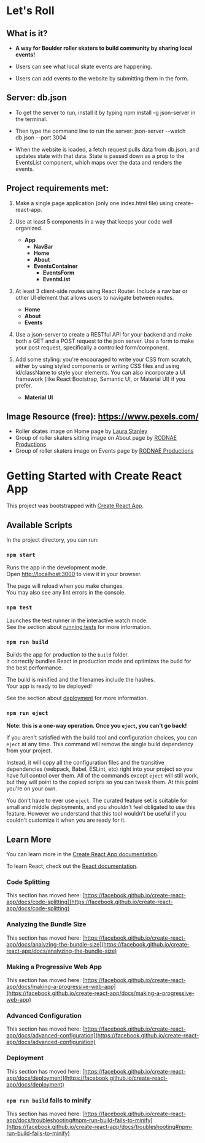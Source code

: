 # Let's Roll

## What is it?

- **A way for Boulder roller skaters to build community by sharing local events!**
- Users can see what local skate events are happening.

- Users can add events to the website by submitting them in the form.

## Server: db.json

- To get the server to run, install it by typing npm install -g json-server in the terminal.

- Then type the command line to run the server: json-server --watch db.json --port 3004

- When the website is loaded, a fetch request pulls data from db.json, and updates state with that data. State is passed down as a prop to the EventsList component, which maps over the data and renders the events.

<!-- ## Blog: -->

<!-- This section needs to be updated when a blog is ready -->

<!-- - For help on setting up a basic fetch request, refer to my [blog](https://dev.to/jgifford82/how-to-make-a-fetch-request-4hlh). -->

<!-- This section needs to be updated when a blog is ready -->

<!-- ## [Video walk-through](https://youtu.be/z1JCUrtSRgk) -->

## Project requirements met:

1. Make a single page application (only one index.html file) using create-react-app.
2. Use at least 5 components in a way that keeps your code well organized.

   - **App**
     - **NavBar**
     - **Home**
     - **About**
     - **EventsContainer**
       - **EventsForm**
       - **EventsList**

3. At least 3 client-side routes using React Router. Include a nav bar or other UI element that allows users to navigate between routes.
   - **Home**
   - **About**
   - **Events**
4. Use a json-server to create a RESTful API for your backend and make both a GET and a POST request to the json server. Use a form to make your post request, specifically a controlled form/component.
5. Add some styling: you're encouraged to write your CSS from scratch, either by using styled components or writing CSS files and using id/className to style your elements. You can also incorporate a UI framework (like React Bootstrap, Semantic UI, or Material UI) if you prefer.
   - **Material UI**

## Image Resource (free): https://www.pexels.com/

- Roller skates image on Home page by [Laura Stanley](https://www.pexels.com/photo/white-and-red-roller-skates-2005992/)
- Group of roller skaters sitting image on About page by [RODNAE Productions](https://www.pexels.com/photo/people-wearing-roller-skates-7335292/)
- Group of roller skaters image on Events page by [RODNAE Productions](https://www.pexels.com/photo/man-in-black-t-shirt-and-yellow-pants-running-on-road-7335260/)

# Getting Started with Create React App

This project was bootstrapped with [Create React App](https://github.com/facebook/create-react-app).

## Available Scripts

In the project directory, you can run:

### `npm start`

Runs the app in the development mode.\
Open [http://localhost:3000](http://localhost:3000) to view it in your browser.

The page will reload when you make changes.\
You may also see any lint errors in the console.

### `npm test`

Launches the test runner in the interactive watch mode.\
See the section about [running tests](https://facebook.github.io/create-react-app/docs/running-tests) for more information.

### `npm run build`

Builds the app for production to the `build` folder.\
It correctly bundles React in production mode and optimizes the build for the best performance.

The build is minified and the filenames include the hashes.\
Your app is ready to be deployed!

See the section about [deployment](https://facebook.github.io/create-react-app/docs/deployment) for more information.

### `npm run eject`

**Note: this is a one-way operation. Once you `eject`, you can't go back!**

If you aren't satisfied with the build tool and configuration choices, you can `eject` at any time. This command will remove the single build dependency from your project.

Instead, it will copy all the configuration files and the transitive dependencies (webpack, Babel, ESLint, etc) right into your project so you have full control over them. All of the commands except `eject` will still work, but they will point to the copied scripts so you can tweak them. At this point you're on your own.

You don't have to ever use `eject`. The curated feature set is suitable for small and middle deployments, and you shouldn't feel obligated to use this feature. However we understand that this tool wouldn't be useful if you couldn't customize it when you are ready for it.

## Learn More

You can learn more in the [Create React App documentation](https://facebook.github.io/create-react-app/docs/getting-started).

To learn React, check out the [React documentation](https://reactjs.org/).

### Code Splitting

This section has moved here: [https://facebook.github.io/create-react-app/docs/code-splitting](https://facebook.github.io/create-react-app/docs/code-splitting)

### Analyzing the Bundle Size

This section has moved here: [https://facebook.github.io/create-react-app/docs/analyzing-the-bundle-size](https://facebook.github.io/create-react-app/docs/analyzing-the-bundle-size)

### Making a Progressive Web App

This section has moved here: [https://facebook.github.io/create-react-app/docs/making-a-progressive-web-app](https://facebook.github.io/create-react-app/docs/making-a-progressive-web-app)

### Advanced Configuration

This section has moved here: [https://facebook.github.io/create-react-app/docs/advanced-configuration](https://facebook.github.io/create-react-app/docs/advanced-configuration)

### Deployment

This section has moved here: [https://facebook.github.io/create-react-app/docs/deployment](https://facebook.github.io/create-react-app/docs/deployment)

### `npm run build` fails to minify

This section has moved here: [https://facebook.github.io/create-react-app/docs/troubleshooting#npm-run-build-fails-to-minify](https://facebook.github.io/create-react-app/docs/troubleshooting#npm-run-build-fails-to-minify)
